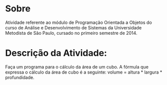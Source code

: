 # Sobre

Atividade referente ao módulo de Programação Orientada a Objetos do curso de Análise e Desenvolvimento de Sistemas da Universidade Metodista de São Paulo, cursado no primeiro semestre de 2014.

# Descrição da Atividade:
Faça um programa para o cálculo da área de um cubo. A fórmula que expressa o cálculo da área de cubo é a seguinte: volume = altura * largura * profundidade.
